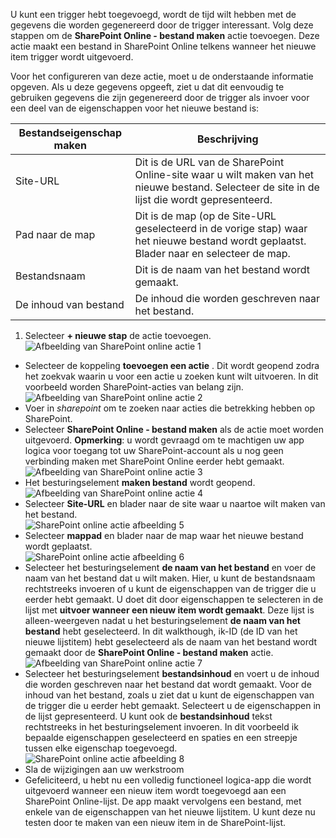 U kunt een trigger hebt toegevoegd, wordt de tijd wilt hebben met de gegevens die worden gegenereerd door de trigger interessant. Volg deze stappen om de **SharePoint Online - bestand maken** actie toevoegen. Deze actie maakt een bestand in SharePoint Online telkens wanneer het nieuwe item trigger wordt uitgevoerd. 

Voor het configureren van deze actie, moet u de onderstaande informatie opgeven. Als u deze gegevens opgeeft, ziet u dat dit eenvoudig te gebruiken gegevens die zijn gegenereerd door de trigger als invoer voor een deel van de eigenschappen voor het nieuwe bestand is:

|Bestandseigenschap maken|Beschrijving|
|---|---|
|Site-URL|Dit is de URL van de SharePoint Online-site waar u wilt maken van het nieuwe bestand. Selecteer de site in de lijst die wordt gepresenteerd.|
|Pad naar de map|Dit is de map (op de Site-URL geselecteerd in de vorige stap) waar het nieuwe bestand wordt geplaatst. Blader naar en selecteer de map.|
|Bestandsnaam|Dit is de naam van het bestand wordt gemaakt.|
|De inhoud van bestand|De inhoud die worden geschreven naar het bestand.|

1. Selecteer **+ nieuwe stap** de actie toevoegen.  
![Afbeelding van SharePoint online actie 1](./media/connectors-create-api-sharepointonline/action-1.png)  
- Selecteer de koppeling **toevoegen een actie** . Dit wordt geopend zodra het zoekvak waarin u voor een actie u zoeken kunt wilt uitvoeren. In dit voorbeeld worden SharePoint-acties van belang zijn.    
![Afbeelding van SharePoint online actie 2](./media/connectors-create-api-sharepointonline/action-2.png)    
- Voer in *sharepoint* om te zoeken naar acties die betrekking hebben op SharePoint.
- Selecteer **SharePoint Online - bestand maken** als de actie moet worden uitgevoerd.   **Opmerking**: u wordt gevraagd om te machtigen uw app logica voor toegang tot uw SharePoint-account als u nog geen verbinding maken met SharePoint Online eerder hebt gemaakt.    
![Afbeelding van SharePoint online actie 3](./media/connectors-create-api-sharepointonline/action-3.png)    
- Het besturingselement **maken bestand** wordt geopend.   
![Afbeelding van SharePoint online actie 4](./media/connectors-create-api-sharepointonline/action-4.png)     
- Selecteer **Site-URL** en blader naar de site waar u naartoe wilt maken van het bestand.     
![SharePoint online actie afbeelding 5](./media/connectors-create-api-sharepointonline/action-5.png)  
- Selecteer **mappad** en blader naar de map waar het nieuwe bestand wordt geplaatst.  
![SharePoint online actie afbeelding 6](./media/connectors-create-api-sharepointonline/action-6.png)  
- Selecteer het besturingselement **de naam van het bestand** en voer de naam van het bestand dat u wilt maken. Hier, u kunt de bestandsnaam rechtstreeks invoeren of u kunt de eigenschappen van de trigger die u eerder hebt gemaakt. U doet dit door eigenschappen te selecteren in de lijst met **uitvoer wanneer een nieuw item wordt gemaakt**. Deze lijst is alleen-weergeven nadat u het besturingselement **de naam van het bestand** hebt geselecteerd. In dit walkthough, ik-ID (de ID van het nieuwe lijstitem) hebt geselecteerd als de naam van het bestand wordt gemaakt door de **SharePoint Online - bestand maken** actie.    
![Afbeelding van SharePoint online actie 7](./media/connectors-create-api-sharepointonline/action-7.png)  
- Selecteer het besturingselement **bestandsinhoud** en voert u de inhoud die worden geschreven naar het bestand dat wordt gemaakt. Voor de inhoud van het bestand, zoals u ziet dat u kunt de eigenschappen van de trigger die u eerder hebt gemaakt. Selecteert u de eigenschappen in de lijst gepresenteerd. U kunt ook de **bestandsinhoud** tekst rechtstreeks in het besturingselement invoeren. In dit voorbeeld ik bepaalde eigenschappen geselecteerd en spaties en een streepje tussen elke eigenschap toegevoegd.        
![SharePoint online actie afbeelding 8](./media/connectors-create-api-sharepointonline/action-8.png)  
- Sla de wijzigingen aan uw werkstroom  
- Gefeliciteerd, u hebt nu een volledig functioneel logica-app die wordt uitgevoerd wanneer een nieuw item wordt toegevoegd aan een SharePoint Online-lijst. De app maakt vervolgens een bestand, met enkele van de eigenschappen van het nieuwe lijstitem.  U kunt deze nu testen door te maken van een nieuw item in de SharePoint-lijst. 
